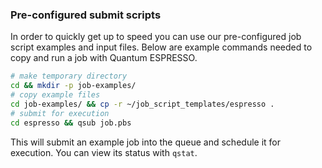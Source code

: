 ### Pre-configured submit scripts

In order to quickly get up to speed you can use our pre-configured job script examples and input files. Below are example commands needed to copy and run a job with Quantum ESPRESSO.

```bash
# make temporary directory
cd && mkdir -p job-examples/
# copy example files
cd job-examples/ && cp -r ~/job_script_templates/espresso .
# submit for execution
cd espresso && qsub job.pbs
```

This will submit an example job into the queue and schedule it for execution. You can view its status with `qstat`.
